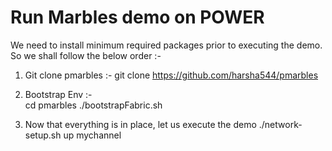 # Run Marbles demo on POWER

We need to install minimum required packages prior to executing the demo. So we shall follow the below order :-

1) Git clone pmarbles :- 
git clone https://github.com/harsha544/pmarbles

2) Bootstrap Env :-      
   cd pmarbles
   ./bootstrapFabric.sh

3) Now that everything is in place, let us execute the demo
   ./network-setup.sh up mychannel
